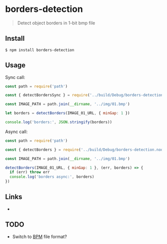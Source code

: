 borders-detection
=================

> Detect object borders in 1-bit bmp file

## Install

`$ npm install borders-detection`

## Usage

Sync call:

```js
const path = require('path')

const { detectBordersSync } = require('../build/Debug/borders-detection.node')

const IMAGE_PATH = path.join(__dirname, '../img/01.bmp')

let borders = detectBorders(IMAGE_01_URL, { minGap: 1 })

console.log('borders:', JSON.stringify(borders))
```

Async call:

```js
const path = require('path')

const { detectBorders } = require('../build/Debug/borders-detection.node')

const IMAGE_PATH = path.join(__dirname, '../img/01.bmp')

detectBorders(IMAGE_01_URL, { minGap: 1 }, (err, borders) => {
  if (err) throw err
  console.log('borders async:', borders)
})
```

## Links

- [](https://github.com/JamesMGreene/napi-async-callback-example/blob/master/addon.cc)


## TODO

- Switch to [BPM](http://netpbm.sourceforge.net/doc/pbm.html) file format?
